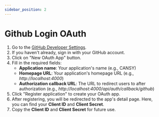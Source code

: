 ```yaml
---
sidebar_position: 2
---
```


# Github Login OAuth

1. Go to the [GitHub Developer Settings](https://github.com/settings/developers).
2. If you haven't already, sign in with your GitHub account.
3. Click on "New OAuth App" button.
4. Fill in the required fields:
   - **Application name**: Your application's name (e.g., CANSY)
   - **Homepage URL**: Your application's homepage URL (e.g., *http://localhost:4000*)
   - **Authorization callback URL**: The URL to redirect users to after authorization (e.g., *http://localhost:4000/api/auth/callback/github*)
5. Click "Register application" to create your OAuth app.
6. After registering, you will be redirected to the app's detail page. Here, you can find your **Client ID** and **Client Secret**.
7. Copy the **Client ID** and **Client Secret** for future use.
